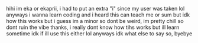 hihi im eka or ekaprii, i had to put an extra "i" since my user was taken lol
anyways i wanna learn coding and i heard this can teach me or sum but idk how this works but i guess
im a minor so dont be weird, im pretty chill so dont ruin the vibe thanks,
i really dont know how tihs works but ill learn sometime
idk if ill use this either lol
anyways idk what else to say so,
byebye
